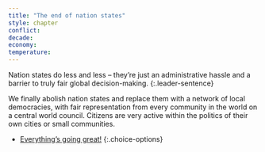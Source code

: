 ```yaml
---
title: "The end of nation states"
style: chapter
conflict: 
decade: 
economy: 
temperature: 
---
```


Nation states do less and less – they’re just an administrative hassle and a barrier to truly fair global decision-making.
{:.leader-sentence}

We finally abolish nation states and replace them with a network of local democracies, with fair representation from every community in the world on a central world council. Citizens are very active within the politics of their own cities or small communities.

- [Everything’s going great!](chapter_martians-return.html)
{:.choice-options}
